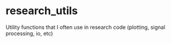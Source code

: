 # research_utils

Utility functions that I often use in research code (plotting, signal processing, io, etc)



